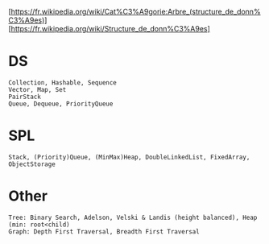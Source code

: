 [https://fr.wikipedia.org/wiki/Cat%C3%A9gorie:Arbre_(structure_de_donn%C3%A9es)]  
[https://fr.wikipedia.org/wiki/Structure_de_donn%C3%A9es]

# DS

    Collection, Hashable, Sequence
    Vector, Map, Set
    PairStack
    Queue, Dequeue, PriorityQueue


# SPL

    Stack, (Priority)Queue, (MinMax)Heap, DoubleLinkedList, FixedArray, ObjectStorage


# Other

    Tree: Binary Search, Adelson, Velski & Landis (height balanced), Heap (min: root<child)
    Graph: Depth First Traversal, Breadth First Traversal
